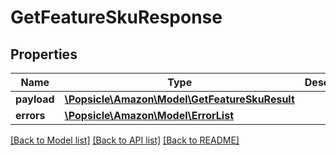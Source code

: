 # GetFeatureSkuResponse

## Properties
Name | Type | Description | Notes
------------ | ------------- | ------------- | -------------
**payload** | [**\Popsicle\Amazon\Model\GetFeatureSkuResult**](GetFeatureSkuResult.md) |  | [optional] 
**errors** | [**\Popsicle\Amazon\Model\ErrorList**](ErrorList.md) |  | [optional] 

[[Back to Model list]](../../README.md#documentation-for-models) [[Back to API list]](../../README.md#documentation-for-api-endpoints) [[Back to README]](../../README.md)

